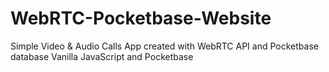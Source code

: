 # WebRTC-Pocketbase-Website
Simple Video &amp; Audio Calls App created with WebRTC API and Pocketbase database
Vanilla JavaScript and Pocketbase 
